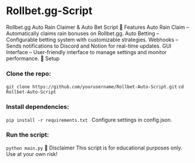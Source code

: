 # Rollbet.gg-Script

Rollbet.gg Auto Rain Claimer & Auto Bet Script
🤑 Features
Auto Rain Claim – Automatically claims rain bonuses on Rollbet.gg.
Auto Betting – Configurable betting system with customizable strategies.
Webhooks – Sends notifications to Discord and Notion for real-time updates.
GUI Interface – User-friendly interface to manage settings and monitor performance.
🔧 Setup
### Clone the repo:
```git clone https://github.com/yourusername/Rollbet-Auto-Script.git```
```cd Rollbet-Auto-Script```
### Install dependencies:
```pip install -r requirements.txt ``` 
Configure settings in config.json.
### Run the script:
```python main.py```
🚀 Disclaimer
This script is for educational purposes only. Use at your own risk!
